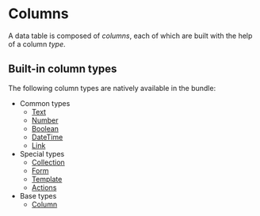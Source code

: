 # Columns

A data table is composed of _columns_, each of which are built with the help of a column _type_.

## Built-in column types

The following column types are natively available in the bundle:

- Common types
    - [Text](types/text.md)
    - [Number](types/number.md)
    - [Boolean](types/boolean.md)
    - [DateTime](types/datetime.md)
    - [Link](types/link.md)
- Special types
    - [Collection](types/collection.md)
    - [Form](types/form.md)
    - [Template](types/template.md)
    - [Actions](types/actions.md)
- Base types
    - [Column](types/column.md)
